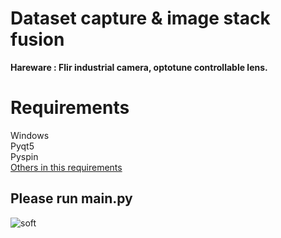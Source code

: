# Dataset capture & image stack fusion
**Hareware : Flir industrial camera, optotune controllable lens.**
# Requirements
Windows\
Pyqt5\
Pyspin\
[Others in this requirements](https://github.com/Xinzhe99/Unsupervised-learning-for-multi-focused-image-stack-fusion)
## Please run main.py
![soft](https://user-images.githubusercontent.com/113503163/231197805-21a6a06e-a385-4869-92ca-165cf6c9e887.png)
